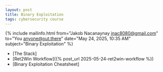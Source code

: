 ```yaml
---
layout: post
title: Binary Exploitation
tags: cybersecurity course
---
```


{% include mailinfo.html from="Jakob Nacanaynay <jnac8080@gmail.com>" to="You <anyone@out.there>" date="May 24, 2025, 10:35 AM" subject="Binary Exploitation" %}

- [The Stack]
- [Ret2Win Workflow]({% post_url 2025-05-24-ret2win-workflow %})
- [Binary Exploitation Cheatsheet]
